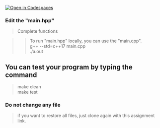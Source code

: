 [![Open in Codespaces](https://classroom.github.com/assets/launch-codespace-7f7980b617ed060a017424585567c406b6ee15c891e84e1186181d67ecf80aa0.svg)](https://classroom.github.com/open-in-codespaces?assignment_repo_id=13951977)

### Edit the "main.hpp"

> Complete functions <br>

> > To run "main.hpp" locally, you can use the "main.cpp". <br>
> > g++ --std=c++17 main.cpp <br>
> > ./a.out


## You can test your program by typing the command

> make clean <br>
> make test

### Do not change any file

> if you want to restore all files, just clone again with this assignment link.
